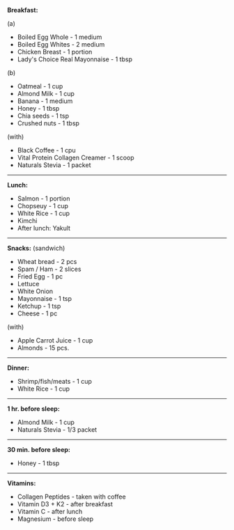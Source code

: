 
**Breakfast:**

(a)
- Boiled Egg Whole - 1 medium
- Boiled Egg Whites - 2 medium
- Chicken Breast - 1 portion
- Lady's Choice Real Mayonnaise - 1 tbsp
     
(b)
- Oatmeal - 1 cup
- Almond Milk - 1 cup
- Banana - 1 medium
- Honey - 1 tbsp
- Chia seeds - 1 tsp
- Crushed nuts - 1 tbsp

(with)

- Black Coffee - 1 cpu
- Vital Protein Collagen Creamer - 1 scoop
- Naturals Stevia - 1 packet

---

**Lunch:**
- Salmon - 1 portion
- Chopseuy - 1 cup
- White Rice - 1 cup
- Kimchi
- After lunch: Yakult

---

**Snacks:**
(sandwich)
- Wheat bread - 2 pcs
- Spam / Ham - 2 slices
- Fried Egg - 1 pc
- Lettuce 
- White Onion
- Mayonnaise - 1 tsp
- Ketchup - 1 tsp
- Cheese - 1 pc

(with)
- Apple Carrot Juice - 1 cup
- Almonds - 15 pcs.


---

**Dinner:** 
- Shrimp/fish/meats - 1 cup
- White Rice - 1 cup

---

**1 hr. before sleep:**
- Almond Milk - 1 cup
- Naturals Stevia - 1/3 packet

---

**30 min. before sleep:**
- Honey - 1 tbsp

---

**Vitamins:**
- Collagen Peptides - taken with coffee
- Vitamin D3 + K2 - after breakfast
- Vitamin C - after lunch
- Magnesium - before sleep
